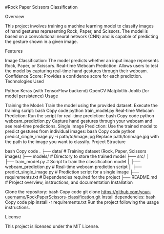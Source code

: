 #Rock Paper Scissors Classification

Overview

This project involves training a machine learning model to classify images of hand gestures representing Rock, Paper, and Scissors. The model is based on a convolutional neural network (CNN) and is capable of predicting the gesture shown in a given image.

Features

Image Classification: The model predicts whether an input image represents Rock, Paper, or Scissors.
Real-time Webcam Prediction: Allows users to test the model by capturing real-time hand gestures through their webcam.
Confidence Score: Provides a confidence score for each prediction.
Technologies Used

Python
Keras (with TensorFlow backend)
OpenCV
Matplotlib
Joblib (for model persistence)
Usage

Training the Model:
Train the model using the provided dataset.
Execute the training script:
bash
Copy code
python train_model.py
Real-time Webcam Prediction:
Run the script for real-time prediction:
bash
Copy code
python webcam_prediction.py
Capture hand gestures through your webcam and see real-time predictions.
Single Image Prediction:
Use the trained model to predict gestures from individual images:
bash
Copy code
python predict_single_image.py -i path/to/image.jpg
Replace path/to/image.jpg with the path to the image you want to classify.
Project Structure

bash
Copy code
.
├── data/               # Training dataset (Rock, Paper, Scissors images)
├── models/             # Directory to store the trained model
├── src/
│   ├── train_model.py  # Script to train the classification model
│   ├── webcam_prediction.py  # Real-time webcam prediction script
│   ├── predict_single_image.py  # Prediction script for a single image
├── requirements.txt    # Dependencies required for the project
├── README.md           # Project overview, instructions, and documentation
Installation

Clone the repository:
bash
Copy code
git clone https://github.com/your-username/RockPaperScissors-classification.git
Install dependencies:
bash
Copy code
pip install -r requirements.txt
Run the project following the usage instructions.

License

This project is licensed under the MIT License.

